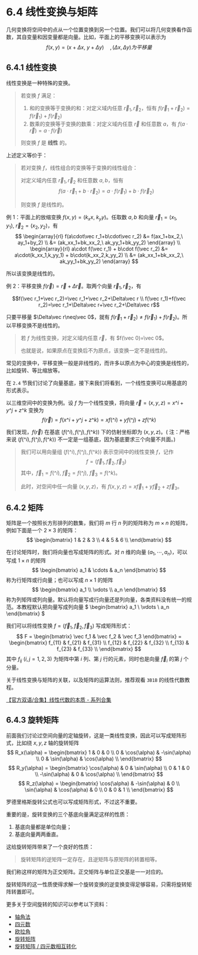 # 6.4 线性变换与矩阵

几何变换将空间中的点从一个位置变换到另一个位置。我们可以将几何变换看作函数，其自变量和因变量都是向量。比如，平面上的平移变换可以表示为
$$
f(x,y) = (x+\Delta x,\ y+\Delta y)\quad,
(\Delta x,\Delta y)为平移量
$$

## 6.4.1 线性变换

线性变换是一种特殊的变换。

> 若变换 $f$ 满足：
> 1. 和的变换等于变换的和：对定义域内任意 $\vec r_1,\vec r_2$，恒有 $f(\vec r_1+\vec r_2)=f(\vec r_1)+f(\vec r_2)$
> 2. 数乘的变换等于变换的数乘：对定义域内任意 $\vec r$ 和任意数 $a$，有 $f(a\cdot\vec r)=a\cdot f(\vec r)$
>
> 则变换 $f$ 是 **线性** 的。

上述定义等价于：

> 若对变换 $f$，线性组合的变换等于变换的线性组合：
> 
> 对定义域内任意 $\vec r_1,\vec r_2$ 和任意数 $a,b$，恒有
> $$
f(a\cdot\vec r_1 + b\cdot\vec r_2)
= a\cdot f(\vec r_1) + b\cdot f(\vec r_2)
> $$
>
> 则变换 $f$ 是线性的。

例 1：平面上的放缩变换 $f(x,y)=(k_xx,\ k_yy)$。任取数 $a,b$ 和向量 $\vec r_1=(x_1,y_1),\ \vec r_2=(x_2,y_2)$，有
$$
\begin{array}{rl}
f(a\cdot\vec r_1+b\cdot\vec r_2)
&= f(ax_1+bx_2,\ ay_1+by_2) \\
&= (ak_xx_1+bk_xx_2,\ ak_yy_1+bk_yy_2)
\end{array}
\\
\begin{array}{rl}
a\cdot f(\vec r_1) + b\cdot f(\vec r_2)
&= a\cdot(k_xx_1,k_yy_1) + b\cdot(k_xx_2,k_yy_2) \\
&= (ak_xx_1+bk_xx_2,\ ak_yy_1+bk_yy_2)
\end{array}
$$

所以该变换是线性的。

例 2：平移变换 $f(\vec r)=\vec r+\Delta\vec r$。取两个向量 $\vec r_1,\vec r_2$，有

$$f(\vec r_1+\vec r_2)=\vec r_1+\vec r_2+\Delta\vec r \\ f(\vec r_1)+f(\vec r_2)=\vec r_1+\Delta\vec r+\vec r_2+\Delta\vec r$$

只要平移量 $\Delta\vec r\neq\vec 0$，就有 $f(\vec r_1+\vec r_2)\neq f(\vec r_1)+f(\vec r_2)$。所以平移变换不是线性的。

> 若 $f$ 为线性变换，对定义域内任意 $\vec r$，有 $f(\vec 0)=\vec 0$。
>
> 也就是说，如果原点在变换后不为原点，该变换一定不是线性的。

常见的变换中，平移变换一般是非线性的，而许多以原点为中心的变换是线性的，比如旋转、等比缩放等。

在 `2.4` 节我们讨论了向量基底，接下来我们将看到，一个线性变换可以用基底的形式表示。

以三维空间中的变换为例。设 $f$ 为一个线性变换，将向量 $\vec r=(x,y,z)=x\^i+y\^j+z\^k$ 变换为
$$ f(\vec r)=f(x\^i+y\^j+z\^k)=xf(\^i)+yf(\^j)+zf(\^k) $$

我们发现，$f(\vec r)$ 在基底 $(f(\^i),f(\^j),f(\^k))$ 下的仿射坐标即为 $(x,y,z)$。( 注：严格来说 $(f(\^i),f(\^j),f(\^k))$ 不一定是一组基底，因为基底要求三个向量不共面。)

> 我们可以用向量组 $(f(\^i),f(\^j),f(\^k))$ 表示空间中的线性变换 $f$，记作
> $$ f = (\vec f_1,\vec f_2,\vec f_3) $$
> 其中，$\vec f_1=f(\^i),\ \vec f_2=f(\^j),\ \vec f_3=f(\^k)$。
>
> 此时，对空间中任一向量 $(x,y,z)$，有 $f(x,y,z) = x\vec f_1 + y\vec f_2 + z\vec f_3$。

## 6.4.2 矩阵

矩阵是一个按照长方形排列的数集，我们将 $m$ 行 $n$ 列的矩阵称为 $m \times n$ 的矩阵，例如下面是一个 $2 \times 3$ 的矩阵：
$$
\begin{bmatrix}
    1 & 2 & 3 \\
    4 & 5 & 6 \\
\end{bmatrix}
$$

在讨论矩阵时，我们将向量也写成矩阵的形式。对 $n$ 维的向量 $(a_1,\cdots,a_n)$，可以写成 $1 \times n$ 的矩阵
$$
\begin{bmatrix}
    a_1 & \cdots & a_n
\end{bmatrix}
$$
称为行矩阵或行向量；也可以写成 $n \times 1$ 的矩阵
$$
\begin{bmatrix}
    a_1 \\ \vdots \\ a_n
\end{bmatrix}
$$
称为列矩阵或列向量。默认将向量写成行向量还是列向量，各类资料没有统一的规范。本教程默认把向量写成列向量
$
\begin{bmatrix}
    a_1 \\ \vdots \\ a_n
\end{bmatrix}
$

我们可以将线性变换 $f=(\vec f_1,\vec f_2,\vec f_3)$ 写成矩阵形式：
$$
F = \begin{bmatrix}
    \vec f_1 & \vec f_2 & \vec f_3
\end{bmatrix}
= \begin{bmatrix}
    f_{11} & f_{21} & f_{31} \\
    f_{12} & f_{22} & f_{32} \\
    f_{13} & f_{23} & f_{33} \\
\end{bmatrix}
$$
其中 $f_{ij}\ (i,j=1,2,3)$ 为矩阵中第 $i$ 列、第 $j$ 行的元素，同时也是向量 $\vec f_i$ 的第 $j$ 个分量。

关于线性变换与矩阵的关联，以及矩阵的运算法则，推荐观看 `3B1B` 的线性代数教程。

[【官方双语/合集】线性代数的本质 - 系列合集](https://www.bilibili.com/video/BV1ys411472E)

## 6.4.3 旋转矩阵

前面我们讨论过空间向量的定轴旋转，这是一类线性变换，因此可以写成矩阵形式，比如绕 $x,y,z$ 轴的旋转矩阵
$$
R_x(\alpha) = \begin{bmatrix}
    1 & 0 & 0 \\
    0 & \cos(\alpha) & -\sin(\alpha) \\
    0 & \sin(\alpha) & \cos(\alpha) \\
\end{bmatrix}
$$
$$
R_y(\alpha) = \begin{bmatrix}
    \cos(\alpha) & 0 & \sin(\alpha) \\
    0 & 1 & 0 \\
    -\sin(\alpha) & 0 & \cos(\alpha) \\
\end{bmatrix}
$$
$$
R_z(\alpha) = \begin{bmatrix}
    \cos(\alpha) & -\sin(\alpha) & 0 \\
    \sin(\alpha) & \cos(\alpha) & 0 \\
    0 & 0 & 1 \\
\end{bmatrix}
$$

罗德里格斯旋转公式也可以写成矩阵形式，不过这不重要。

重要的是，旋转变换的三个基底向量满足这样的性质：

1. 基底向量都是单位向量；
2. 基底向量两两垂直。

这给旋转矩阵带来了一个良好的性质：

> 旋转矩阵的逆矩阵一定存在，且逆矩阵与原矩阵的转置相等。

我们称这样的矩阵为正交矩阵。正交矩阵与单位正交基是一一对应的。

旋转矩阵的这一性质使得求解一个旋转变换的逆变换变得足够容易，只需将旋转矩阵转置即可。

更多关于空间旋转的知识可以参考以下资料：

- [轴角法](https://zhuanlan.zhihu.com/p/94584704)
- [四元数](https://zhuanlan.zhihu.com/p/94853040)
- [欧拉角](https://zhuanlan.zhihu.com/p/98320567)
- [旋转矩阵](https://zhuanlan.zhihu.com/p/98676459)
- [旋转矩阵 / 四元数相互转化](https://zhuanlan.zhihu.com/p/99964742)